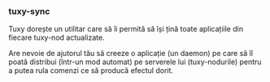 ### tuxy-sync

Tuxy dorește un utilitar care să îi permită să își țină toate aplicațiile din fiecare tuxy-nod actualizate. 

Are nevoie de ajutorul tău să creeze o aplicație (un daemon) pe care să îl poată distribui (într-un mod automat) pe serverele lui (tuxy-nodurile) pentru a putea rula comenzi ce să producă efectul dorit.
